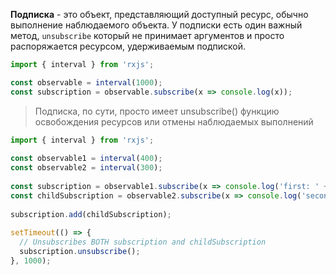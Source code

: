 **Подписка** - это объект, представляющий доступный ресурс, обычно выполнение наблюдаемого объекта. У подписки есть один важный метод, `unsubscribe` который не принимает аргументов и просто распоряжается ресурсом, удерживаемым подпиской.

```js
import { interval } from 'rxjs';

const observable = interval(1000);
const subscription = observable.subscribe(x => console.log(x));
```

> Подписка, по сути, просто имеет unsubscribe() функцию освобождения ресурсов или отмены наблюдаемых выполнений

```js
import { interval } from 'rxjs';
 
const observable1 = interval(400);
const observable2 = interval(300);
 
const subscription = observable1.subscribe(x => console.log('first: ' + x));
const childSubscription = observable2.subscribe(x => console.log('second: ' + x));
 
subscription.add(childSubscription);
 
setTimeout(() => {
  // Unsubscribes BOTH subscription and childSubscription
  subscription.unsubscribe();
}, 1000);
```